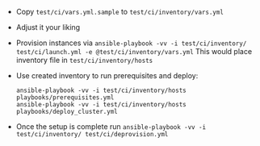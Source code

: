 * Copy `test/ci/vars.yml.sample` to `test/ci/inventory/vars.yml`
* Adjust it your liking
* Provision instances via `ansible-playbook -vv -i test/ci/inventory/ test/ci/launch.yml -e @test/ci/inventory/vars.yml`
  This would place inventory file in `test/ci/inventory/hosts`

* Use created inventory to run prerequisites and deploy:
  ```
  ansible-playbook -vv -i test/ci/inventory/hosts playbooks/prerequisites.yml
  ansible-playbook -vv -i test/ci/inventory/hosts playbooks/deploy_cluster.yml
  ```

* Once the setup is complete run `ansible-playbook -vv -i test/ci/inventory/ test/ci/deprovision.yml`
